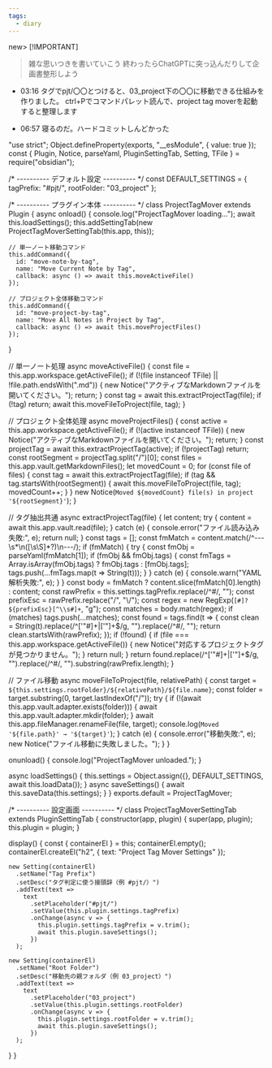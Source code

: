 ```yaml
---
tags:
  - diary
---
```

new> [!IMPORTANT]
> 雑な思いつきを書いていこう
> 終わったらChatGPTに突っ込んだりして企画書整形しよう



- 03:16
	タグでpjt/〇〇とつけると、03_project下の〇〇に移動できる仕組みを作りました。
	ctrl+Pでコマンドパレット読んで、project tag moverを起動すると整理します


- 06:57 寝るのだ。ハードコミットしんどかった 

"use strict";
Object.defineProperty(exports, "__esModule", { value: true });
const { Plugin, Notice, parseYaml, PluginSettingTab, Setting, TFile } = require("obsidian");

/* ---------- デフォルト設定 ---------- */
const DEFAULT_SETTINGS = {
  tagPrefix: "#pjt/",
  rootFolder: "03_project"
};

/* ---------- プラグイン本体 ---------- */
class ProjectTagMover extends Plugin {
  async onload() {
    console.log("ProjectTagMover loading…");
    await this.loadSettings();
    this.addSettingTab(new ProjectTagMoverSettingTab(this.app, this));

    // 単一ノート移動コマンド
    this.addCommand({
      id: "move-note-by-tag",
      name: "Move Current Note by Tag",
      callback: async () => await this.moveActiveFile()
    });

    // プロジェクト全体移動コマンド
    this.addCommand({
      id: "move-project-by-tag",
      name: "Move All Notes in Project by Tag",
      callback: async () => await this.moveProjectFiles()
    });
  }

  // 単一ノート処理
  async moveActiveFile() {
    const file = this.app.workspace.getActiveFile();
    if (!(file instanceof TFile) || !file.path.endsWith(".md")) {
      new Notice("アクティブなMarkdownファイルを開いてください。");
      return;
    }
    const tag = await this.extractProjectTag(file);
    if (!tag) return;
    await this.moveFileToProject(file, tag);
  }

  // プロジェクト全体処理
  async moveProjectFiles() {
    const active = this.app.workspace.getActiveFile();
    if (!(active instanceof TFile)) {
      new Notice("アクティブなMarkdownファイルを開いてください。");
      return;
    }
    const projectTag = await this.extractProjectTag(active);
    if (!projectTag) return;
    const rootSegment = projectTag.split("/")[0];
    const files = this.app.vault.getMarkdownFiles();
    let movedCount = 0;
    for (const file of files) {
      const tag = await this.extractProjectTag(file);
      if (tag && tag.startsWith(rootSegment)) {
        await this.moveFileToProject(file, tag);
        movedCount++;
      }
    }
    new Notice(`Moved ${movedCount} file(s) in project '${rootSegment}'`);
  }

  // タグ抽出共通
  async extractProjectTag(file) {
    let content;
    try {
      content = await this.app.vault.read(file);
    } catch (e) {
      console.error("ファイル読み込み失敗:", e);
      return null;
    }
    const tags = [];
    const fmMatch = content.match(/^---\s*\n([\s\S]*?)\n---/);
    if (fmMatch) {
      try {
        const fmObj = parseYaml(fmMatch[1]);
        if (fmObj && fmObj.tags) {
          const fmTags = Array.isArray(fmObj.tags) ? fmObj.tags : [fmObj.tags];
          tags.push(...fmTags.map(t => String(t)));
        }
      } catch (e) {
        console.warn("YAML解析失敗:", e);
      }
    }
    const body = fmMatch ? content.slice(fmMatch[0].length) : content;
    const rawPrefix = this.settings.tagPrefix.replace(/^#/, "");
    const prefixEsc = rawPrefix.replace("/", "\\/");
    const regex = new RegExp(`[#]?${prefixEsc}[^\\s#]+`, "g");
    const matches = body.match(regex);
    if (matches) tags.push(...matches);
    const found = tags.find(t => {
      const clean = String(t).replace(/^['"#]+|['"]+$/g, "").replace(/^#/, "");
      return clean.startsWith(rawPrefix);
    });
    if (!found) {
      if (file === this.app.workspace.getActiveFile()) {
        new Notice("対応するプロジェクトタグが見つかりません。");
      }
      return null;
    }
    return found.replace(/^['"#]+|['"]+$/g, "").replace(/^#/, "").substring(rawPrefix.length);
  }

  // ファイル移動
  async moveFileToProject(file, relativePath) {
    const target = `${this.settings.rootFolder}/${relativePath}/${file.name}`;
    const folder = target.substring(0, target.lastIndexOf("/"));
    try {
      if (!(await this.app.vault.adapter.exists(folder))) {
        await this.app.vault.adapter.mkdir(folder);
      }
      await this.app.fileManager.renameFile(file, target);
      console.log(`Moved '${file.path}' → '${target}'`);
    } catch (e) {
      console.error("移動失敗:", e);
      new Notice("ファイル移動に失敗しました。");
    }
  }

  onunload() {
    console.log("ProjectTagMover unloaded.");
  }

  async loadSettings() {
    this.settings = Object.assign({}, DEFAULT_SETTINGS, await this.loadData());
  }
  async saveSettings() {
    await this.saveData(this.settings);
  }
}
exports.default = ProjectTagMover;

/* ---------- 設定画面 ---------- */
class ProjectTagMoverSettingTab extends PluginSettingTab {
  constructor(app, plugin) {
    super(app, plugin);
    this.plugin = plugin;
  }

  display() {
    const { containerEl } = this;
    containerEl.empty();
    containerEl.createEl("h2", { text: "Project Tag Mover Settings" });

    new Setting(containerEl)
      .setName("Tag Prefix")
      .setDesc("タグ判定に使う接頭辞（例 #pjt/）")
      .addText(text =>
        text
          .setPlaceholder("#pjt/")
          .setValue(this.plugin.settings.tagPrefix)
          .onChange(async v => {
            this.plugin.settings.tagPrefix = v.trim();
            await this.plugin.saveSettings();
          })
      );

    new Setting(containerEl)
      .setName("Root Folder")
      .setDesc("移動先の親フォルダ（例 03_project）")
      .addText(text =>
        text
          .setPlaceholder("03_project")
          .setValue(this.plugin.settings.rootFolder)
          .onChange(async v => {
            this.plugin.settings.rootFolder = v.trim();
            await this.plugin.saveSettings();
          })
      );
  }
}

